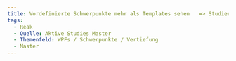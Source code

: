 ```yaml
---
title: Vordefinierte Schwerpunkte mehr als Templates sehen   => Studierende können Schwerpunkte mehr als Vorlage sehen und Studium besser konfigurieren
tags:
  - Reak
  - Quelle: Aktive Studies Master
  - Themenfeld: WPFs / Schwerpunkte / Vertiefung
  - Master
---
```

